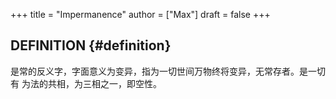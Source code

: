 +++
title = "Impermanence"
author = ["Max"]
draft = false
+++

## DEFINITION {#definition}

是常的反义字，字面意义为变异，指为一切世间万物终将变异，无常存者。是一切有
为法的共相，为三相之一，即空性。
